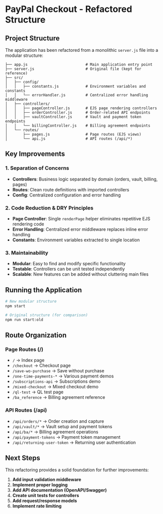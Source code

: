 # PayPal Checkout - Refactored Structure

## Project Structure

The application has been refactored from a monolithic `server.js` file into a modular structure:

```
├── app.js                          # Main application entry point
├── server.js                       # Original file (kept for reference)
├── src/
│   ├── config/
│   │   ├── constants.js            # Environment variables and constants
│   │   └── errorHandler.js         # Centralized error handling middleware
│   ├── controllers/
│   │   ├── pageController.js       # EJS page rendering controllers
│   │   ├── orderController.js      # Order-related API endpoints
│   │   ├── vaultController.js      # Vault and payment token endpoints
│   │   └── billingController.js    # Billing agreement endpoints
│   └── routes/
│       ├── pages.js                # Page routes (EJS views)
│       └── api.js                  # API routes (/api/*)
```

## Key Improvements

### 1. **Separation of Concerns**

- **Controllers**: Business logic separated by domain (orders, vault, billing, pages)
- **Routes**: Clean route definitions with imported controllers
- **Config**: Centralized configuration and error handling

### 2. **Code Reduction & DRY Principles**

- **Page Controller**: Single `renderPage` helper eliminates repetitive EJS rendering code
- **Error Handling**: Centralized error middleware replaces inline error handling
- **Constants**: Environment variables extracted to single location

### 3. **Maintainability**

- **Modular**: Easy to find and modify specific functionality
- **Testable**: Controllers can be unit tested independently
- **Scalable**: New features can be added without cluttering main files

## Running the Application

```bash
# New modular structure
npm start

# Original structure (for comparison)
npm run start:old
```

## Route Organization

### Page Routes (/)

- `/` → Index page
- `/checkout` → Checkout page
- `/save-wo-purchase` → Save without purchase
- `/one-time-payments-*` → Various payment demos
- `/subscriptions-api` → Subscriptions demo
- `/mixed-checkout` → Mixed checkout demo
- `/ql-test` → QL test page
- `/ba_reference` → Billing agreement reference

### API Routes (/api)

- `/api/orders/*` → Order creation and capture
- `/api/vault/*` → Vault setup and payment tokens
- `/api/ba/*` → Billing agreement operations
- `/api/payment-tokens` → Payment token management
- `/api/returning-user-token` → Returning user authentication

## Next Steps

This refactoring provides a solid foundation for further improvements:

1. **Add input validation middleware**
2. **Implement proper logging**
3. **Add API documentation (OpenAPI/Swagger)**
4. **Create unit tests for controllers**
5. **Add request/response models**
6. **Implement rate limiting**
